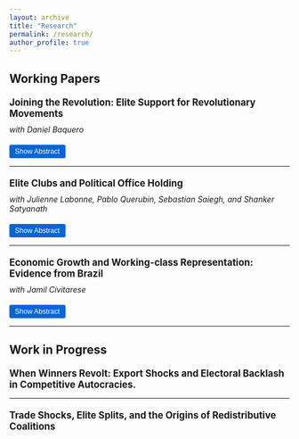 ```yaml
---
layout: archive
title: "Research"
permalink: /research/
author_profile: true
---
```


<style>
.paper-title {
  font-size: 1.2em;
  font-weight: bold;
  margin-top: 20px;
  margin-bottom: 10px;
}

.abstract-button {
  background-color: #0366d6;
  color: white;
  border: none;
  padding: 5px 10px;
  cursor: pointer;
  border-radius: 3px;
  font-size: 0.9em;
  margin-top: 5px;
}

.abstract-button:hover {
  background-color: #0256c7;
}

.abstract-content {
  display: none;
  margin-top: 10px;
  padding: 15px;
  background-color: #f6f8fa;
  border-left: 4px solid #0366d6;
  border-radius: 3px;
}

.coauthors {
  font-style: italic;
  margin-bottom: 5px;
}
  /* Dark mode fixes for abstracts */
@media (prefers-color-scheme: dark) {
  .paper-title {
    color: #f3f4f6;           /* light text */
  }
  .coauthors {
    color: #cbd5e1;           /* softer light text */
  }
  .abstract-content {
    background-color: #111827; /* dark panel */
    color: #e5e7eb;            /* readable text */
    border-left-color: #60a5fa;
  }
  .abstract-content a {
    color: #93c5fd;           /* link visible on dark */
    text-decoration: underline;
  }
  .abstract-content code {
    background: #1f2937;      /* code blocks readable */
    color: #e5e7eb;
  }
  .abstract-button {
    background-color: #3b82f6; /* brighter button for dark */
    color: #0b1220;
  }
  .abstract-button:hover {
    background-color: #2563eb;
  }
  .abstract-button:focus-visible {
    outline: 2px solid #93c5fd;
    outline-offset: 2px;
  }
}
</style>

<script>
function toggleAbstract(id) {
  var abstract = document.getElementById(id);
  var button = document.getElementById(id + '-button');
  if (abstract.style.display === "none" || abstract.style.display === "") {
    abstract.style.display = "block";
    button.innerHTML = "Hide Abstract";
  } else {
    abstract.style.display = "none";
    button.innerHTML = "Show Abstract";
  }
}
</script>

## Working Papers

<div class="paper-title">Joining the Revolution: Elite Support for Revolutionary Movements</div>
<div class="coauthors">with Daniel Baquero</div>


<button class="abstract-button" id="paper1-abstract-button" onclick="toggleAbstract('paper1-abstract')">Show Abstract</button>
<div id="paper1-abstract" class="abstract-content">
Recent research suggests that politically excluded elites play a crucial role in revolutions and regime transitions. However, little research has been conducted on the factors that lead to the emergence of these elites. We propose that international trade is an important yet understudied cause of the emergence of such elites. In agrarian, commodity-exporting countries, economic integration can be highly lucrative for the incumbent government. However, shifts in international demand for commodities, such as those driven by technological innovations, create opportunities for individuals outside the autocratic coalition—such as landowners in politically marginalized regions—to gain economic power. In this project, we leverage shifts in American imports of agricultural commodities during the Second Industrial Revolution as an exogenous cause of the emergence of anti-regime elites during the Mexican Revolution. Using biographical data on over 5,000 key figures from the Mexican Revolution, we identify and geolocate elite revolutionary leaders. Our analysis shows that the local trade shock intensity is significantly associated with the emergence of elite revolutionary leaders in regions where local elites were politically marginalized. Our study provides causal evidence that trade shocks can create elites who are politically excluded yet economically powerful, highlighting international trade as a critical yet previously overlooked driver of elite-led regime change.
</div>

---

<div class="paper-title">Elite Clubs and Political Office Holding</div>
<div class="coauthors">with Julienne Labonne, Pablo Querubin, Sebastian Saiegh, and Shanker Satyanath</div>

<button class="abstract-button" id="paper2-abstract-button" onclick="toggleAbstract('paper2-abstract')">Show Abstract</button>
<div id="paper2-abstract" class="abstract-content">
An extensive literature argues that social associations facilitate participation in politics. This paper contributes to this literature by studying the effect of elite club membership on political office holding. We argue that elite social clubs broaden members’ social networks, which are critical for gaining political power in highly clientelistic societies. We exploit the founding of the Buenos Aires Jockey Club—the most prominent elite club in Argentina—in 1882 to identify the causal effect of elite club membership on political office holding. Our data—collected from numerous historical sources—allow us to use a robust two-way fixed effects empirical strategy for identification. We find that Jockey Club membership substantially increases the probability of winning a legislative position. We also show that membership in the Jockey Club increases a family’s eigenvector centrality in elite marriage networks. Our paper provides robust causal evidence that elite social club membership substantially increases access to political power.
</div>

---

<div class="paper-title">Economic Growth and Working-class Representation: Evidence from Brazil</div>
<div class="coauthors">with Jamil Civitarese</div>

<button class="abstract-button" id="paper3-abstract-button" onclick="toggleAbstract('paper3-abstract')">Show Abstract</button>
<div id="paper3-abstract" class="abstract-content">
Economic growth is often assumed to broaden political inclusion, yet it can just as easily entrench political inequality. Drawing on a panel that identifies the occupational background of every city-council candidate in Brazil from 2004 to 2020, we show that periods of elite-biased growth erode working-class representation. We show that economic growth widens the campaign finance gap between affluent and working-class candidates, leading to fewer elected working class candidates. Two-way fixed-effects estimates and politician-level difference-in-differences models reveal a consistent negative association between sustained municipal economic growth and the electoral participation of working-class candidates. The effect is concentrated among right-wing parties and in rural municipalities, settings where elite dominance and weak party-labor ties are most pronounced. A controlled qualitative comparison further reveals that right-wing parties actively accommodate donor preferences by selecting richer candidates and prioritizing elite interests, offering direct evidence for the mechanisms linking growth to political exclusion.
</div>

---

## Work in Progress


<div class="paper-title">When Winners Revolt: Export Shocks and Electoral Backlash in Competitive Autocracies.</div>
<div class="coauthors"></div>


---

<div class="paper-title">Trade Shocks, Elite Splits, and the Origins of Redistributive Coalitions</div>
<div class="coauthors"></div>
